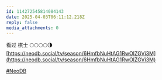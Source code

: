 ```yaml
---
id: 114272545814084143
date: 2025-04-03T06:11:12.218Z
reply: false
media_attachments: 0
---
```


看过 棋士 🌕🌕🌕🌕🌗   
[https://neodb.social/tv/season/6HmfbNuHtAG1RwOIZGVi3M](https://neodb.social/tv/season/6HmfbNuHtAG1RwOIZGVi3M)

[#NeoDB](https://e5n.cc/tags/NeoDB)

